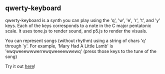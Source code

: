## qwerty-keyboard

qwerty-keyboard is a synth you can play using the 'q', 'w', 'e', 'r', 't', and 'y' keys.
Each of the keys corresponds to a note in the C major pentatonic scale.
It uses tone.js to render sound, and p5.js to render the visuals.

You can represent songs (without rhythm) using a string of chars 'q' through 'y'. 
For example, 'Mary Had A Little Lamb' is 'ewqweeewwwerrewqweeeewwewq' (press those keys to the tune of the song)

Try it out [here](http://ichen2.github.io/qwerty-keyboard/index.html)!